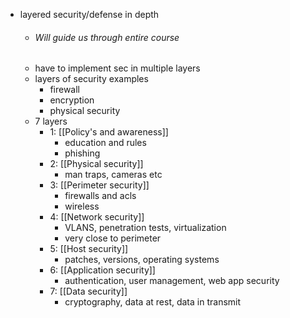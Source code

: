 * layered security/defense in depth
	* ###### Will guide us through entire course
	* have to implement sec in multiple layers
	* layers of security examples
		* firewall
		* encryption
		* physical security
	* 7 layers
		* 1: [[Policy's and awareness]]
			* education and rules
			* phishing
		* 2: [[Physical security]]
			* man traps, cameras etc
		* 3: [[Perimeter security]]
			* firewalls and acls
			* wireless
		* 4: [[Network security]]
			* VLANS, penetration tests, virtualization
			* very close to perimeter
		* 5: [[Host security]]
			* patches, versions, operating systems
		* 6: [[Application security]]
			* authentication, user management, web app security
		* 7: [[Data security]]
			* cryptography, data at rest, data in transmit